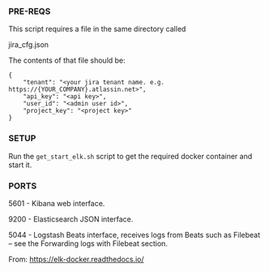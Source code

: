### PRE-REQS
This script requires a file in the same directory called

jira_cfg.json

The contents of that file should be: 

````
{
    "tenant": "<your jira tenant name. e.g. https://{YOUR_COMPANY}.atlassin.net>",
    "api_key": "<api key>",
    "user_id": "<admin user id>",
    "project_key": "<project key>"
}
````

### SETUP
Run the `get_start_elk.sh` script to get the required docker container and start it. 

###  PORTS
5601 - Kibana web interface.

9200 - Elasticsearch JSON interface.

5044 - Logstash Beats interface, receives logs from Beats such as Filebeat – see the Forwarding logs with Filebeat section.

From: https://elk-docker.readthedocs.io/
